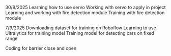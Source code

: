 30/8/2025
Learning how to use servo
Working with servo to apply in project
Learning and working with fire detection module
Training with fire detection module

7/9/2025
Downloading dataset for training on Roboflow
Learning to use Ultralytics for training model
Training model for detecting cars on fixed range

Coding for barrier close and open 
